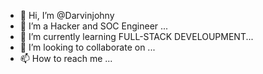 - 👋 Hi, I’m @Darvinjohny
- 👀 I’m a Hacker and SOC  Engineer ...
- 🌱 I’m currently learning FULL-STACK DEVELOUPMENT...
- 💞️ I’m looking to collaborate on ...
- 📫 How to reach me ...

<!---
Darvinjohny/Darvinjohny is a ✨ special ✨ repository because its `README.md` (this file) appears on your GitHub profile.
You can click the Preview link to take a look at your changes.
--->
